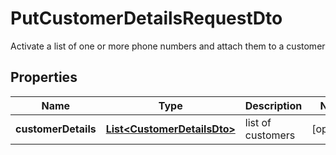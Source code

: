 

# PutCustomerDetailsRequestDto

Activate a list of one or more phone numbers and attach them to a customer
## Properties

Name | Type | Description | Notes
------------ | ------------- | ------------- | -------------
**customerDetails** | [**List&lt;CustomerDetailsDto&gt;**](CustomerDetailsDto.md) | list of customers |  [optional]



